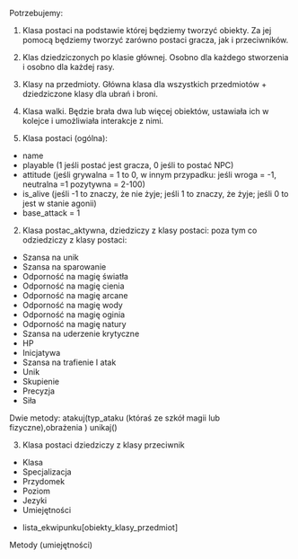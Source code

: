 Potrzebujemy:

1. Klasa postaci na podstawie której będziemy tworzyć obiekty. Za jej pomocą będziemy tworzyć zarówno postaci gracza, jak i przeciwników. 
2. Klas dziedziczonych po klasie głównej. Osobno dla każdego stworzenia i osobno dla każdej rasy. 
3. Klasy na przedmioty. Główna klasa dla wszystkich przedmiotów + dziedziczone klasy dla ubrań i broni. 
4. Klasa walki. Będzie brała dwa lub więcej obiektów, ustawiała ich w kolejce i umożliwiała interakcje z nimi. 


1. Klasa postaci (ogólna):
* name
* playable (1 jeśli postać jest gracza, 0 jeśli to postać NPC)
* attitude (jeśli grywalna = 1 to 0, w innym przypadku: jeśli wroga = -1, neutralna =1 pozytywna = 2-100)
* is_alive (jeśli -1 to znaczy, że nie żyje; jeśli 1 to znaczy, że żyje; jeśli 0 to jest w stanie agonii)
* base_attack = 1

2. Klasa postac_aktywna, dziedziczy z klasy postaci:
poza tym co odziedziczy z klasy postaci:

* Szansa na unik
* Szansa na sparowanie
* Odporność na magię światła
* Odporność na magię cienia
* Odporność na magię arcane
* Odporność na magię wody
* Odporność na magię oginia
* Odporność na magię natury
* Szansa na uderzenie krytyczne
* HP
* Inicjatywa
* Szansa na trafienie I atak
* Unik
* Skupienie
* Precyzja
* Siła

Dwie metody:
atakuj(typ_ataku (któraś ze szkół magii lub fizyczne),obrażenia )
unikaj()

3. Klasa postaci dziedziczy z klasy przeciwnik
* Klasa
* Specjalizacja
* Przydomek
* Poziom
* Jezyki
* Umiejętności

- lista_ekwipunku[obiekty_klasy_przedmiot]

Metody (umiejętności)